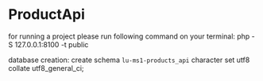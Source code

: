 # ProductApi
for running a project please run following command on your terminal:
php -S 127.0.0.1:8100 -t public

database creation:
create schema `lu-ms1-products_api` character set utf8 collate utf8_general_ci;